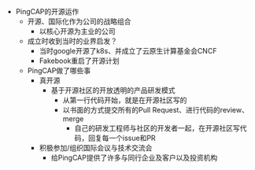 - PingCAP的开源运作
	- 开源、国际化作为公司的战略组合
		- 以核心开源为主业的公司
	- 成立时收到当时的业界启发？
		- 当时google开源了k8s、并成立了云原生计算基金会CNCF
		- Fakebook重启了开源计划
	- PingCAP做了哪些事
		- 真开源
			- 基于开源社区的开放透明的产品研发模式
				- 从第一行代码开始，就是在开源社区写的
				- 以书面的方式提交所有的Pull Request、进行代码的review、merge
					- 自己的研发工程师与社区的开发者一起，在开源社区写代码，回复每一个issue和PR
		- 积极参加/组织国际会议与技术交流会
			- 给PingCAP提供了许多与同行企业及客户以及投资机构